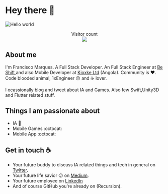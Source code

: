 # Hey there :wave:

<img src="https://res.cloudinary.com/dyd911kmh/image/upload/f_auto,q_auto:best/v1610039227/Linkedin_Cover_-_Machine_Learning_Engineer_nv0ytj.png" alt="Hello world">

<p align="center"> 
  Visitor count<br>
  <img src="https://profile-counter.glitch.me/francis-marques-02/count.svg" />
</p>

## About me

I'm Francisco Marques. A Full Stack Developer. An Full Stack Engineer at [Be Shift ](https://www.Beshift.ao/) and also Mobile Developer at [Kioxke Ltd](https://kioxke.ao/) (Angola). Community is :heart:. Code blooded animal, 1xEngineer :stuck_out_tongue: and :coffee: lover. 

I ocassionally blog and tweet about IA and Games. Also few Swift,Unity3D and Flutter related stuff.  


## Things I am passionate about

- IA :robot:
- Mobile Games :octocat:
- Mobile App :octocat:

## Get in touch :coffee:

- Your future buddy to discuss IA related things and tech in general on [Twitter](https://twitter.com/FrancisMarques).
- Your future life savior :stuck_out_tongue: on [Medium](https://medium.com/@FrancisMarques).
- Your future employee on [LinkedIn](https://www.linkedin.com/in/francisco-marques-b25160182)
- And of course GitHub you're already on (Recursion).


<!-- ### Hey, I'm Francisco Alex! 👋🏾

[![Twitter Badge](https://img.shields.io/badge/-Twitter-1ca0f1?style=flat-square&labelColor=1ca0f1&logo=twitter&logoColor=white&link=https://twitter.com/FrancisMarques)](https://twitter.com/FrancisMarques)
[![Linkedin Badge](https://img.shields.io/badge/-LinkedIn-blue?style=flat-square&logo=Linkedin&logoColor=white&link=https://www.linkedin.com/in/francisco-alexandre-marques-b25160182/)](https://www.linkedin.com/in/francisco-alexandre-marques-b25160182/)

Software Engineer. 

In progress work:
- 👨🏾‍💻 Studying data science
- 🎮 Working on Game Dev
- 🤖 Working on IA
- 📱 Working on Mobile
- 📟 Fast, easy to use and accessible way to verify news 📰 thus, tackling the negative effects of mis and disinformation. [Nuxol](http://nuxo.ao/)

Available for:
- 💪 Remote Working
- 🚗 Relocation
- ✊🏾 New Challenges -->

